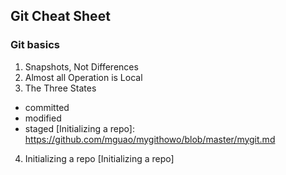 ## Git Cheat Sheet
### Git basics
1. Snapshots, Not Differences
2. Almost all Operation is Local
3. The Three States
* committed
* modified
* staged
[Initializing a repo]: https://github.com/mguao/mygithowo/blob/master/mygit.md
4. Initializing a repo [Initializing a repo]
